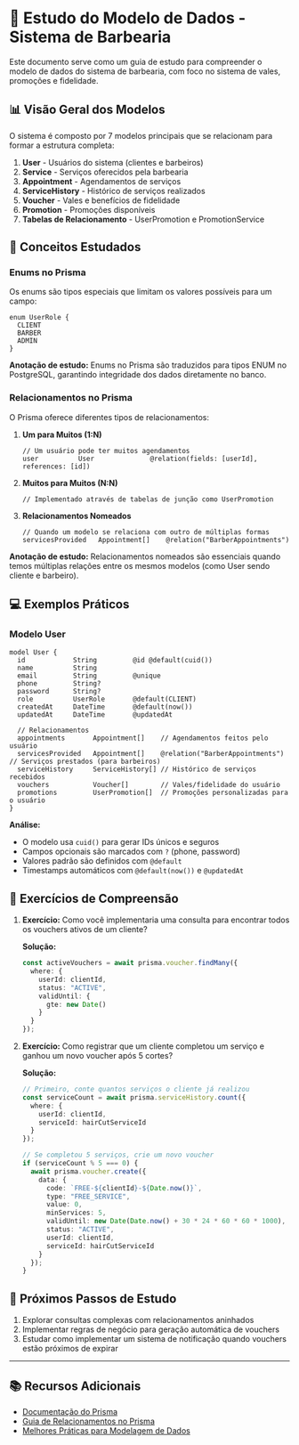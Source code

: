 # 📘 Estudo do Modelo de Dados - Sistema de Barbearia

Este documento serve como um guia de estudo para compreender o modelo de dados do sistema de barbearia, com foco no sistema de vales, promoções e fidelidade.

## 📊 Visão Geral dos Modelos

O sistema é composto por 7 modelos principais que se relacionam para formar a estrutura completa:

1. **User** - Usuários do sistema (clientes e barbeiros)
2. **Service** - Serviços oferecidos pela barbearia
3. **Appointment** - Agendamentos de serviços
4. **ServiceHistory** - Histórico de serviços realizados
5. **Voucher** - Vales e benefícios de fidelidade
6. **Promotion** - Promoções disponíveis
7. **Tabelas de Relacionamento** - UserPromotion e PromotionService

## 🧠 Conceitos Estudados

### Enums no Prisma

Os enums são tipos especiais que limitam os valores possíveis para um campo:

```prisma
enum UserRole {
  CLIENT
  BARBER
  ADMIN
}
```

**Anotação de estudo:** Enums no Prisma são traduzidos para tipos ENUM no PostgreSQL, garantindo integridade dos dados diretamente no banco.

### Relacionamentos no Prisma

O Prisma oferece diferentes tipos de relacionamentos:

1. **Um para Muitos (1:N)**
   ```prisma
   // Um usuário pode ter muitos agendamentos
   user          User              @relation(fields: [userId], references: [id])
   ```

2. **Muitos para Muitos (N:N)**
   ```prisma
   // Implementado através de tabelas de junção como UserPromotion
   ```

3. **Relacionamentos Nomeados**
   ```prisma
   // Quando um modelo se relaciona com outro de múltiplas formas
   servicesProvided   Appointment[]    @relation("BarberAppointments")
   ```

**Anotação de estudo:** Relacionamentos nomeados são essenciais quando temos múltiplas relações entre os mesmos modelos (como User sendo cliente e barbeiro).

## 💻 Exemplos Práticos

### Modelo User

```prisma
model User {
  id            String         @id @default(cuid())
  name          String
  email         String         @unique
  phone         String?
  password      String?
  role          UserRole       @default(CLIENT)
  createdAt     DateTime       @default(now())
  updatedAt     DateTime       @updatedAt
  
  // Relacionamentos
  appointments       Appointment[]    // Agendamentos feitos pelo usuário
  servicesProvided   Appointment[]    @relation("BarberAppointments") // Serviços prestados (para barbeiros)
  serviceHistory     ServiceHistory[] // Histórico de serviços recebidos
  vouchers           Voucher[]        // Vales/fidelidade do usuário
  promotions         UserPromotion[]  // Promoções personalizadas para o usuário
}
```

**Análise:**
- O modelo usa `cuid()` para gerar IDs únicos e seguros
- Campos opcionais são marcados com `?` (phone, password)
- Valores padrão são definidos com `@default`
- Timestamps automáticos com `@default(now())` e `@updatedAt`

## 📝 Exercícios de Compreensão

1. **Exercício:** Como você implementaria uma consulta para encontrar todos os vouchers ativos de um cliente?
   
   **Solução:**
   ```typescript
   const activeVouchers = await prisma.voucher.findMany({
     where: {
       userId: clientId,
       status: "ACTIVE",
       validUntil: {
         gte: new Date()
       }
     }
   });
   ```

2. **Exercício:** Como registrar que um cliente completou um serviço e ganhou um novo voucher após 5 cortes?
   
   **Solução:**
   ```typescript
   // Primeiro, conte quantos serviços o cliente já realizou
   const serviceCount = await prisma.serviceHistory.count({
     where: {
       userId: clientId,
       serviceId: hairCutServiceId
     }
   });
   
   // Se completou 5 serviços, crie um novo voucher
   if (serviceCount % 5 === 0) {
     await prisma.voucher.create({
       data: {
         code: `FREE-${clientId}-${Date.now()}`,
         type: "FREE_SERVICE",
         value: 0,
         minServices: 5,
         validUntil: new Date(Date.now() + 30 * 24 * 60 * 60 * 1000), // 30 dias
         status: "ACTIVE",
         userId: clientId,
         serviceId: hairCutServiceId
       }
     });
   }
   ```

## 🚀 Próximos Passos de Estudo

1. Explorar consultas complexas com relacionamentos aninhados
2. Implementar regras de negócio para geração automática de vouchers
3. Estudar como implementar um sistema de notificação quando vouchers estão próximos de expirar

---

## 📚 Recursos Adicionais

- [Documentação do Prisma](https://www.prisma.io/docs)
- [Guia de Relacionamentos no Prisma](https://www.prisma.io/docs/concepts/components/prisma-schema/relations)
- [Melhores Práticas para Modelagem de Dados](https://www.prisma.io/docs/concepts/components/prisma-schema/data-model)